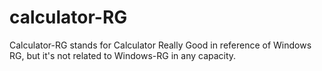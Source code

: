 # calculator-RG
 
Calculator-RG stands for Calculator Really Good in reference of Windows RG, but it's not related to Windows-RG in any capacity.
